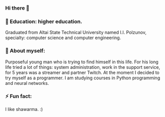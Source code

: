 ### Hi there 👋

### 🌱 Education: higher education.

Graduated from Altai State Technical University named I.I. Polzunov, specialty: computer science and computer engineering.

### 💬 About myself:

Purposeful young man who is trying to find himself in this life. For his long life tried a lot of things: system administration, work in the support service, for 5 years was a streamer and partner Twitch. At the moment I decided to try myself as a programmer. I am studying courses in Python programming and neural networks. 

### ⚡ Fun fact: 

I like shawarma. :)

<!--
**evarevolt/evarevolt** is a ✨ _special_ ✨ repository because its `README.md` (this file) appears on your GitHub profile.

Here are some ideas to get you started:

- 🔭 I’m currently working on ...
- 🌱 I’m currently learning ...
- 👯 I’m looking to collaborate on ...
- 🤔 I’m looking for help with ...
- 💬 Ask me about ...
- 📫 How to reach me: ...
- 😄 Pronouns: ...
- ⚡ Fun fact: ...
-->
